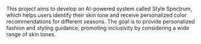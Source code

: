 This project aims to develop an AI-powered system called Style Spectrum, which helps users identify their skin tone and receive personalized color recommendations for different seasons. The goal is to provide personalized fashion and styling guidance, promoting inclusivity by considering a wide range of skin tones.
